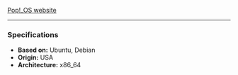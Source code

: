 [Pop!\_OS website](https://system76.com/pop)

---

### Specifications
- **Based on:** Ubuntu, Debian
- **Origin:** USA
- **Architecture:** x86_64
